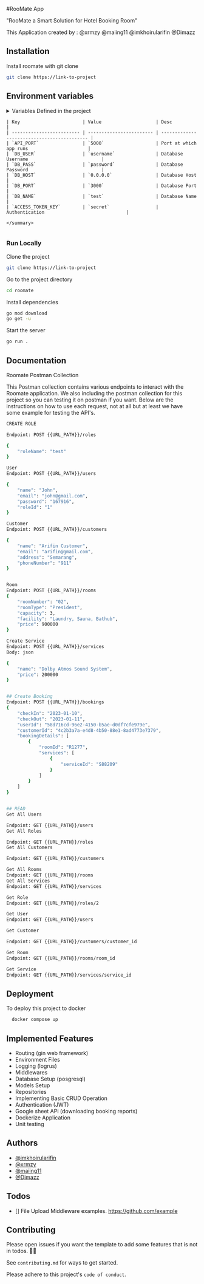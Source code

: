 
#RooMate App


"RooMate a Smart Solution for Hotel Booking Room"

This Application created by :
@xrmzy
@maiing11
@imkhoirularifin
@Dimazz



## Installation

Install roomate with git clone

```bash
git clone https://link-to-project
```

## Environment variables
<details>
    <summary>Variables Defined in the project

    | Key                       | Value                    | Desc                                        |
    | ------------------------- | ------------------------ | ------------------------------------------- |
    | `API_PORT`                | `5000`                   | Port at which app runs                      |
    | `DB_USER`                 | `username`               | Database Username                           |
    | `DB_PASS`                 | `password`               | Database Password                           |
    | `DB_HOST`                 | `0.0.0.0`                | Database Host                               |
    | `DB_PORT`                 | `3000`                   | Database Port                               |
    | `DB_NAME`                 | `test`                   | Database Name                               |
    | `ACCESS_TOKEN_KEY`        | `secret`                 | Authentication                              |

    </summary>

</details>

### Run Locally

Clone the project

```bash
git clone https://link-to-project
```

Go to the project directory

```bash
cd roomate
```

Install dependencies

```bash
go mod download
go get -u
```

Start the server

```bash
go run .
```


## Documentation

Roomate Postman Collection

This Postman collection contains various endpoints to interact with the Roomate application. We also including the postman collection for this project so you can testing it on postman if you want.
Below are the instructions on how to use each request, not at all but at least we have some example for testing the API's.




```bash
CREATE ROLE

Endpoint: POST {{URL_PATH}}/roles

{
    "roleName": "test"
}

User
Endpoint: POST {{URL_PATH}}/users

{
    "name": "John",
    "email": "john@gmail.com",
    "password": "167916",
    "roleId": "1"
}

Customer
Endpoint: POST {{URL_PATH}}/customers

{
    "name": "Arifin Customer",
    "email": "arifin@gmail.com",
    "address": "Semarang",
    "phoneNumber": "911"
}


Room
Endpoint: POST {{URL_PATH}}/rooms
{
    "roomNumber": "02",
    "roomType": "President",
    "capacity": 3,
    "facility": "Laundry, Sauna, Bathub",
    "price": 900000
}

Create Service
Endpoint: POST {{URL_PATH}}/services
Body: json

{
    "name": "Dolby Atmos Sound System",
    "price": 200000
}


## Create Booking
Endpoint: POST {{URL_PATH}}/bookings
{
    "checkIn": "2023-01-10",
    "checkOut": "2023-01-11",
    "userId": "58d716cd-96e2-4150-b5ae-d0df7cfe979e",
    "customerId": "4c2b3a7a-e4d8-4b50-88e1-8ad4773e7379",
    "bookingDetails": [
        {
            "roomId": "R1277",
            "services": [
                {
                    "serviceId": "S88209"
                }
            ]
        }
    ]
}


## READ
Get All Users

Endpoint: GET {{URL_PATH}}/users
Get All Roles

Endpoint: GET {{URL_PATH}}/roles
Get All Customers

Endpoint: GET {{URL_PATH}}/customers

Get All Rooms
Endpoint: GET {{URL_PATH}}/rooms
Get All Services
Endpoint: GET {{URL_PATH}}/services

Get Role
Endpoint: GET {{URL_PATH}}/roles/2

Get User
Endpoint: GET {{URL_PATH}}/users

Get Customer

Endpoint: GET {{URL_PATH}}/customers/customer_id

Get Room
Endpoint: GET {{URL_PATH}}/rooms/room_id

Get Service
Endpoint: GET {{URL_PATH}}/services/service_id

```
## Deployment

To deploy this project to docker 


```bash
  docker compose up
```


## Implemented Features
- Routing (gin web framework)
- Environment Files
- Logging (logrus)
- Middlewares
- Database Setup (posgresql)
- Models Setup
- Repositories
- Implementing Basic CRUD Operation
- Authentication (JWT)
- Google sheet APi (downloading booking reports)
- Dockerize Application
- Unit testing

## Authors

- [@imkhoirularifin](https://github.com/imkhoirularifin)
- [@xrmzy ](https://github.com/xrmzy)
- [@maiing11 ](https://github.com/maiing11)
- [@Dimazz](https://github.com/Dimazzs)

## Todos
- [] File Upload Middleware examples. https://github.com/example

## Contributing

Please open issues if you want the template to add some features that is not in todos. 🙇‍♂️

See `contributing.md` for ways to get started.

Please adhere to this project's `code of conduct`.


